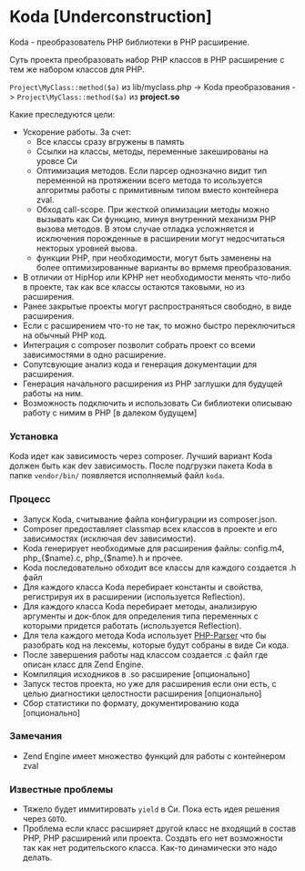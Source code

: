 Koda [Underconstruction]
====

Koda - преобразователь PHP библиотеки в PHP расширение.

Суть проекта преобразовать набор PHP классов в PHP расширение с тем же набором классов для PHP.

`Project\MyClass::method($a)` из lib/myclass.php -> Koda преобразования -> `Project\MyClass::method($a)` из **project.so**

Какие преследуются цели:

* Ускорение работы. За счет:
	- Все классы сразу вгружены в память
	- Ссылки на классы, методы, переменные закешированы на уровсе Си
	- Оптимизация методов. Если парсер однозначно видит тип переменной на протяжении всего метода то исользуется алгоритмы работы с примитивным типом вместо контейнера zval.
	- Обход call-scope. При жесткой опимизации методы можно вызывать как Си функцию, минуя внутренний механизм PHP вызова методов. В этом случае отладка усложняется и исключения порожденные в расширении могут недосчитаться некторых уровней выова.
	- функции PHP, при необходимости, могут быть заменены на более оптимизированные варианты во врмемя преобразования.
* В отличии от HipHop или KPHP нет необходимости менять что-либо в проекте, так как все классы остаются таковыми, но из расширения.
* Ранее закрытые проекты могут распространяться свободно, в виде расширения.
* Если с расширением что-то не так, то можно быстро переключиться на обычный PHP код.
* Интеграция с composer  позволит собрать проект со всеми зависимостями в одно расширение.
* Сопутсвующие анализ кода и генерация документации для расширения.
* Генерация начального расширения из PHP заглушки для будущей работы на ним.
* Возможность подключить и использовать Си библиотеки описываю работу с нимим в PHP [в далеком будущем]

### Установка

Koda идет как зависимость через composer. Лучший вариант Koda должен быть как dev зависимость. После подгрузки пакета Koda в папке `vendor/bin/` появляется исполняемый файл `koda`.

### Процесс

- Запуск Koda, считывание файла конфигурации из composer.json.
- Composer предоставляет classmap всех классов в проекте и его зависимостях (исключая dev зависимости).
- Koda генерирует необходимые для расширения файлы: config.m4, php_{$name}.c, php_{$name}.h и прочее.
- Koda последовательно обходит все классы для каждого создается .h файл
- Для каждого класса Koda перебирает константы и свойства, регистрируя их в расширении (используется Reflection).
- Для каждого класса Koda перебирает методы, анализирую аргументы и док-блок для определения типа переменных с которыми придется работать (используется Reflection).
- Для тела каждого метода Koda использует [PHP-Parser](https://github.com/nikic/PHP-Parser) что бы разобрать код на лексемы, которые будут собраны в виде Си кода.
- После завершения работы над классом создается .c файл где описан класс для Zend Engine.
- Компиляция исходников в .so расширение [опционально]
- Запуск тестов проекта, но уже для расширения если они есть, с целью диагностики целостности расширения [опционально]
- Сбор статистики по формату, документированию кода [опционально]

### Замечания

- Zend Engine имеет множество функций для работы с контейнером zval

### Известные проблемы

- Тяжело будет иммитировать `yield` в Си. Пока есть идея решения через `GOTO`.
- Проблема если класс расширяет другой класс не входящий в состав PHP, PHP расширений или проекта. Создать его нет возможности так как нет родительского класса. Как-то динамически это надо делать.

